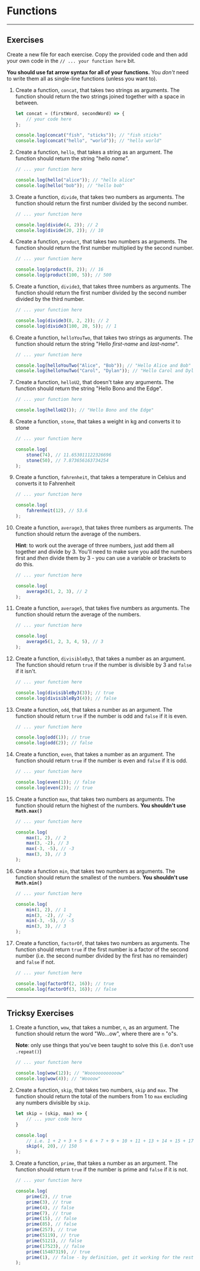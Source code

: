 # Functions

---

## Exercises

Create a new file for each exercise. Copy the provided code and then add your own code in the `// ... your function here` bit.

**You should use fat arrow syntax for all of your functions.** You *don't* need to write them all as single-line functions (unless you want to).

1) Create a function, `concat`, that takes two strings as arguments. The function should return the two strings joined together with a space in between.

    ```javascript
    let concat = (firstWord, secondWord) => {
        // your code here
    };

    console.log(concat("fish", "sticks")); // "fish sticks"
    console.log(concat("hello", "world")); // "hello world"
    ```

1) Create a function, `hello`, that takes a string as an argument. The function should return the string "hello *name*".

    ```javascript
    // ... your function here

    console.log(hello("alice")); // "hello alice"
    console.log(hello("bob")); // "hello bob"
    ```

1) Create a function, `divide`, that takes two numbers as arguments. The function should return the first number divided by the second number.

    ```javascript
    // ... your function here

    console.log(divide(4, 2)); // 2
    console.log(divide(20, 2)); // 10
    ```

1) Create a function, `product`, that takes two numbers as arguments. The function should return the first number multiplied by the second number.

    ```javascript
    // ... your function here

    console.log(product(8, 2)); // 16
    console.log(product(100, 5)); // 500
    ```

1) Create a function, `divide3`, that takes three numbers as arguments. The function should return the first number divided by the second number divided by the third number.

    ```javascript
    // ... your function here

    console.log(divide3(8, 2, 2)); // 2
    console.log(divide3(100, 20, 5)); // 1
    ```

1) Create a function, `helloYouTwo`, that takes two strings as arguments. The function should return the string "Hello *first-name* and *last-name*".

    ```javascript
    // ... your function here

    console.log(helloYouTwo("Alice", "Bob")); // "Hello Alice and Bob"
    console.log(helloYouTwo("Carol", "Dylan")); // "Hello Carol and Dylan"
    ```

1) Create a function, `helloU2`, that doesn't take any arguments. The function should return the string "Hello Bono and the Edge".

    ```javascript
    // ... your function here

    console.log(helloU2()); // "Hello Bono and the Edge"
    ```

1) Create a function, `stone`, that takes a weight in kg and converts it to stone

    ```javascript
    // ... your function here

    console.log(
        stone(74), // 11.653011122326696
        stone(50), // 7.873656163734254
    );
    ```

1) Create a function, `fahrenheit`, that takes a temperature in Celsius and converts it to Fahrenheit

    ```javascript
    // ... your function here

    console.log(
        fahrenheit(12), // 53.6
    );
    ```

1) Create a function, `average3`, that takes three numbers as arguments. The function should return the average of the numbers.

    **Hint**: to work out the average of three numbers, just add them all together and divide by 3. You'll need to make sure you add the numbers first and *then* divide them by 3 - you can use a variable or brackets to do this.

    ```javascript
    // ... your function here

    console.log(
        average3(1, 2, 3), // 2
    );
    ```

1) Create a function, `average5`, that takes five numbers as arguments. The function should return the average of the numbers.


    ```javascript
    // ... your function here

    console.log(
        average5(1, 2, 3, 4, 5), // 3
    );
    ```

1) Create a function, `divisibleBy3`, that takes a number as an argument. The function should return `true` if the number is divisible by 3 and `false` if it isn't.

    ```javascript
    // ... your function here

    console.log(divisibleBy3(3)); // true
    console.log(divisibleBy3(4)); // false
    ```

1) Create a function, `odd`, that takes a number as an argument. The function should return `true` if the number is odd and `false` if it is even.

    ```javascript
    // ... your function here

    console.log(odd(1)); // true
    console.log(odd(2)); // false
    ```

1) Create a function, `even`, that takes a number as an argument. The function should return `true` if the number is even and `false` if it is odd.

    ```javascript
    // ... your function here

    console.log(even(1)); // false
    console.log(even(2)); // true
    ```

1) Create a function `max`, that takes two numbers as arguments. The function should return the highest of the numbers. **You shouldn't use `Math.max()`**

    ```javascript
    // ... your function here

    console.log(
        max(1, 2), // 2
        max(3, -2), // 3
        max(-3, -5), // -3
        max(3, 3), // 3
    );
    ```

1) Create a function `min`, that takes two numbers as arguments. The function should return the smallest of the numbers. **You shouldn't use `Math.min()`**

    ```javascript
    // ... your function here

    console.log(
        min(1, 2), // 1
        min(3, -2), // -2
        min(-3, -5), // -5
        min(3, 3), // 3
    );
    ```

1) Create a function, `factorOf`, that takes two numbers as arguments. The function should return `true` if the first number is a factor of the second number (i.e. the second number divided by the first has no remainder) and `false` if not.

    ```javascript
    // ... your function here

    console.log(factorOf(2, 16)); // true
    console.log(factorOf(3, 16)); // false
    ```

---

## Tricksy Exercises

1) Create a function, `wow`, that takes a number, `n`, as an argument. The function should return the word "Wo...ow", where there are `n` "o"s.

    **Note**: only use things that you've been taught to solve this (i.e. don't use `.repeat()`)

    ```javaScript
    // ... your function here

    console.log(wow(12)); // "Woooooooooooow"
    console.log(wow(4)); // "Woooow"
    ```

1) Create a function, `skip`, that takes two numbers, `skip` and `max`. The function should return the total of the numbers from 1 to `max` excluding any numbers divisible by `skip`.


    ```javascript
    let skip = (skip, max) => {
        // ... your code here
    }

    console.log(
        // i.e. 1 + 2 + 3 + 5 + 6 + 7 + 9 + 10 + 11 + 13 + 14 + 15 + 17 + 18 + 19
        skip(4, 20), // 150
    );
    ```



1) Create a function, `prime`, that takes a number as an argument. The function should return `true` if the number is prime and `false` if it is not.

    ```javascript
    // ... your function here

    console.log(
        prime(2), // true
        prime(3), // true
        prime(4), // false
        prime(7), // true
        prime(15), // false
        prime(85), // false
        prime(257), // true
        prime(5119), // true
        prime(5121), // false
        prime(17523), // false
        prime(15487319), // true
        prime(1), // false - by definition, get it working for the rest first
    );
    ```
